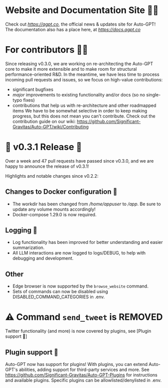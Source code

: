 # Website and Documentation Site 📰📖
Check out *https://agpt.co*, the official news & updates site for Auto-GPT!
The documentation also has a place here, at *https://docs.agpt.co*

# For contributors 👷🏼
Since releasing v0.3.0, we are working on re-architecting the Auto-GPT core to make
it more extensible and to make room for structural performance-oriented R&D.
In the meantime, we have less time to process incoming pull requests and issues,
so we focus on high-value contributions:
 * significant bugfixes
 * *major* improvements to existing functionality and/or docs (so no single-typo fixes)
 * contributions that help us with re-architecture and other roadmapped items
We have to be somewhat selective in order to keep making progress, but this does not
mean you can't contribute. Check out the contribution guide on our wiki:
https://github.com/Significant-Gravitas/Auto-GPT/wiki/Contributing

# 🚀 v0.3.1 Release 🚀
Over a week and 47 pull requests have passed since v0.3.0, and we are happy to announce
the release of v0.3.1!

Highlights and notable changes since v0.2.2:

## Changes to Docker configuration 🐋
 * The workdir has been changed from */home/appuser* to */app*.
    Be sure to update any volume mounts accordingly!
 * Docker-compose 1.29.0 is now required.

## Logging 🧾
 * Log functionality has been improved for better understanding
    and easier summarization.
 * All LLM interactions are now logged to logs/DEBUG, to help with
    debugging and development.

## Other
 * Edge browser is now supported by the `browse_website` command.
 * Sets of commands can now be disabled using DISABLED_COMMAND_CATEGORIES in .env.

# ⚠️ Command `send_tweet` is REMOVED
Twitter functionality (and more) is now covered by plugins, see [Plugin support 🔌]

## Plugin support 🔌
Auto-GPT now has support for plugins! With plugins, you can extend Auto-GPT's abilities,
adding support for third-party services and more.
See https://github.com/Significant-Gravitas/Auto-GPT-Plugins for instructions and
available plugins. Specific plugins can be allowlisted/denylisted in .env.
